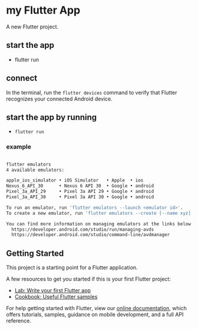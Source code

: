 # my Flutter App 

A new Flutter project.
## start the app 
- flutter run 



## connect
In the terminal, run the `flutter devices` command to verify that Flutter recognizes your connected Android device.
## start the app by running 

- `flutter run`

### example
```bash

flutter emulators
4 available emulators:

apple_ios_simulator • iOS Simulator   • Apple  • ios
Nexus_6_API_30      • Nexus 6 API 30  • Google • android
Pixel_3a_API_29     • Pixel 3a API 29 • Google • android
Pixel_3a_API_30     • Pixel 3a API 30 • Google • android

To run an emulator, run 'flutter emulators --launch <emulator id>'.
To create a new emulator, run 'flutter emulators --create [--name xyz]'.

You can find more information on managing emulators at the links below:
  https://developer.android.com/studio/run/managing-avds
  https://developer.android.com/studio/command-line/avdmanager

  ```
## Getting Started

This project is a starting point for a Flutter application.

A few resources to get you started if this is your first Flutter project:

- [Lab: Write your first Flutter app](https://flutter.dev/docs/get-started/codelab)
- [Cookbook: Useful Flutter samples](https://flutter.dev/docs/cookbook)

For help getting started with Flutter, view our
[online documentation](https://flutter.dev/docs), which offers tutorials,
samples, guidance on mobile development, and a full API reference.
